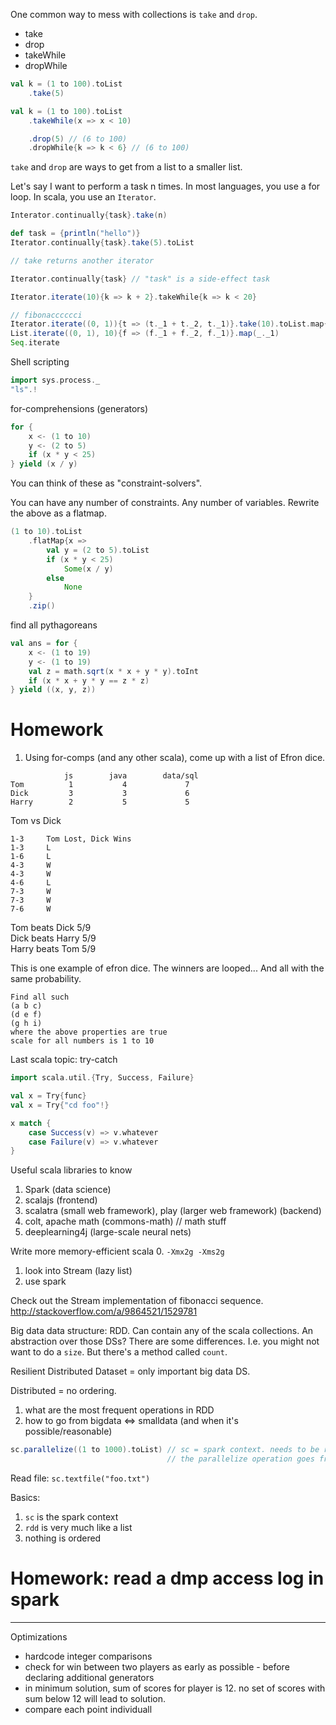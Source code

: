 One common way to mess with collections is `take` and `drop`.

- take
- drop
- takeWhile
- dropWhile

```scala
val k = (1 to 100).toList
	.take(5)

val k = (1 to 100).toList
	.takeWhile(x => x < 10)

	.drop(5) // (6 to 100)
	.dropWhile{k => k < 6} // (6 to 100)
```

`take` and `drop` are ways to get from a list to a smaller list.

Let's say I want to perform a task n times. In most languages, you use a for loop. In scala, you use an `Iterator`.

```scala
Interator.continually{task}.take(n)

def task = {println("hello")}
Iterator.continually{task}.take(5).toList

// take returns another iterator
```

```scala
Iterator.continually{task} // "task" is a side-effect task

Iterator.iterate(10){k => k + 2}.takeWhile{k => k < 20}

// fibonacccccci
Iterator.iterate((0, 1)){t => (t._1 + t._2, t._1)}.take(10).toList.map{_._1}
List.iterate((0, 1), 10){f => (f._1 + f._2, f._1)}.map(_._1)
Seq.iterate
```

Shell scripting
```scala
import sys.process._
"ls".!
```

for-comprehensions (generators)
```scala
for {
	x <- (1 to 10)
	y <- (2 to 5)
	if (x * y < 25)
} yield (x / y)
```
You can think of these as "constraint-solvers".

You can have any number of constraints. Any number of variables. Rewrite the above as a flatmap.

```scala
(1 to 10).toList
	.flatMap{x =>
		val y = (2 to 5).toList
		if (x * y < 25)
			Some(x / y)
		else
			None
	}
	.zip()
```

find all pythagoreans
```scala
val ans = for {
	x <- (1 to 19)
	y <- (1 to 19)
	val z = math.sqrt(x * x + y * y).toInt
	if (x * x + y * y == z * z)
} yield ((x, y, z))
```

# Homework

1. Using for-comps (and any other scala), come up with a list of Efron dice.


```
            js        java        data/sql
Tom          1           4             7
Dick         3           3             6
Harry        2           5             5
```

Tom vs Dick
```
1-3     Tom Lost, Dick Wins
1-3     L
1-6     L
4-3     W
4-3     W
4-6     L
7-3     W
7-3     W
7-6     W
```

Tom beats Dick 5/9  
Dick beats Harry 5/9  
Harry beats Tom 5/9

This is one example of efron dice. The winners are looped... And all with the same probability.

```
Find all such
(a b c)
(d e f)
(g h i)
where the above properties are true
scale for all numbers is 1 to 10
```

Last scala topic: try-catch

```scala
import scala.util.{Try, Success, Failure}

val x = Try{func}
val x = Try{"cd foo"!}

x match {
	case Success(v) => v.whatever
	case Failure(v) => v.whatever
}
```

Useful scala libraries to know
1. Spark (data science)
2. scalajs (frontend)
3. scalatra (small web framework), play (larger web framework) (backend)
4. colt, apache math (commons-math) // math stuff
5. deeplearning4j (large-scale neural nets)

Write more memory-efficient scala
0. `-Xmx2g -Xms2g`
1. look into Stream (lazy list)
2. use spark

Check out the Stream implementation of fibonacci sequence. http://stackoverflow.com/a/9864521/1529781

Big data data structure: RDD. Can contain any of the scala collections. An abstraction over those DSs? There are some differences. I.e. you might not want to do a `size`. But there's a method called `count`.

Resilient Distributed Dataset = only important big data DS.

Distributed = no ordering.

1. what are the most frequent operations in RDD
2. how to go from bigdata <=> smalldata (and when it's possible/reasonable)

```scala
sc.parallelize((1 to 1000).toList) // sc = spark context. needs to be run in the spark shell.
                                   // the parallelize operation goes from small to big data
```

Read file: `sc.textfile("foo.txt")`

Basics:
1. `sc` is the spark context
2. `rdd` is very much like a list
3. nothing is ordered

# Homework: read a dmp access log in spark

-------------------

Optimizations
- hardcode integer comparisons
- check for win between two players as early as possible - before declaring additional generators
- in minimum solution, sum of scores for player is 12. no set of scores with sum below 12 will lead to solution.
- compare each point individuall
